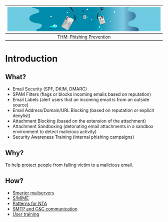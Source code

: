 | ![Phishing](../../_static/images/phish-room-banner.png)
|:--:|
| [THM: Phishing Prevention](https://tryhackme.com/room/phishingemails4gkxh) |

# Introduction

## What?

* Email Security (SPF, DKIM, DMARC)
* SPAM Filters (flags or blocks incoming emails based on reputation)
* Email Labels (alert users that an incoming email is from an outside source)
* Email Address/Domain/URL Blocking (based on reputation or explicit denylist)
* Attachment Blocking (based on the extension of the attachment)
* Attachment Sandboxing (detonating email attachments in a sandbox environment to detect malicious activity)
* Security Awareness Training (internal phishing campaigns)

## Why?

To help protect people from falling victim to a malicious email.

## How?

* [Smarter mailservers](blue-mailserver:index)
* [S/MIME](encryption.md)
* [Patterns for NTA](network.md)
* [SMTP and C&C communication](c2.md)
* [User training](training.md)


